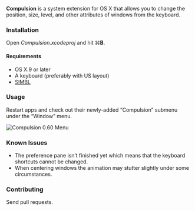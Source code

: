 **Compulsion** is a system extension for OS X that allows you to change the position, size, level, and other attributes of windows from the keyboard.


### Installation

Open *Compulsion.xcodeproj* and hit ⌘**B**.

<!--Open the *Compulsion 0.60.pkg* and click Next in the Installer.-->

<!--If you already have SIMBL installed it will be upgraded to the version shipping with Compulsion.-->


#### Requirements

* OS X.9 or later
* A keyboard (preferably with US layout)
* [SIMBL](http://culater.net/software/SIMBL/SIMBL.php)


### Usage

Restart apps and check out their newly-added “Compulsion” submenu under the “Window” menu.

![Compulsion 0.60 Menu](https://raw.github.com/almind/Compulsion/master/Releases/0.60%20Compulsion%20Menu.png)


### Known Issues

* The preference pane isn’t finished yet which means that the keyboard shortcuts cannot be changed.
* When centering windows the animation may stutter slightly under some circumstances.


### Contributing

Send pull requests.

